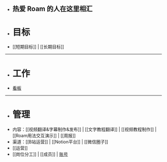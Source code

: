 - ## 热爱 Roam 的人在这里相汇
- # 目标
- [[短期目标]] | [[长期目标]]
- --------------------------------------------------------------------------------
- # 工作
- [看板](https://roamresearch.com/#/app/victor-wu/page/OtjPGo9ON)
- --------------------------------------------------------------------------------
- # 管理
- 内容：[[视频翻译&字幕制作&发布]] | [[文字教程翻译]] | [[视频教程制作]] | [[Roam用法交互演示]] | [[周报]]
- 渠道：[[B站运营]] | [[Notion平台]] | [[微信圈子]]
- [[运营]]
- [[岗位分工]]  | [[成员]] | [账号](https://gg9cqwfhs9.feishu.cn/docs/doccnatvKa2Whxuc5dXj2XqJzMf#)
